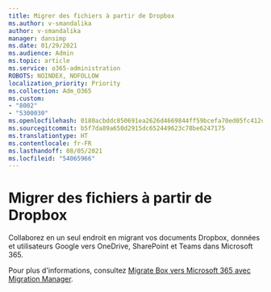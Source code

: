```yaml
---
title: Migrer des fichiers à partir de Dropbox
ms.author: v-smandalika
author: v-smandalika
manager: dansimp
ms.date: 01/29/2021
ms.audience: Admin
ms.topic: article
ms.service: o365-administration
ROBOTS: NOINDEX, NOFOLLOW
localization_priority: Priority
ms.collection: Adm_O365
ms.custom:
- "8002"
- "5300030"
ms.openlocfilehash: 0180acbddc850691ea2626d4669844ff59bcefa70ed05fc412c3680cc179f22f
ms.sourcegitcommit: b5f7da89a650d2915dc652449623c78be6247175
ms.translationtype: HT
ms.contentlocale: fr-FR
ms.lasthandoff: 08/05/2021
ms.locfileid: "54065966"
---
```

# <a name="migrate-files-from-dropbox"></a>Migrer des fichiers à partir de Dropbox

Collaborez en un seul endroit en migrant vos documents Dropbox, données et utilisateurs Google vers OneDrive, SharePoint et Teams dans Microsoft 365.

Pour plus d'informations, consultez [Migrate Box vers Microsoft 365 avec Migration Manager](/sharepointmigration/mm-dropbox-overview).

